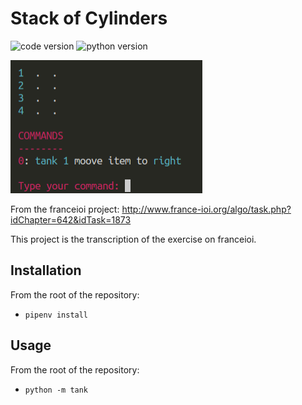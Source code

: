 # Stack of Cylinders

![code version](https://img.shields.io/badge/version-1.0-orange?style=flat-square) ![python version](https://img.shields.io/badge/python-3.7+-9cf?style=flat-square)

![in game image](doc/_static/ingame.png)

From the franceioi project:
http://www.france-ioi.org/algo/task.php?idChapter=642&idTask=1873

This project is the transcription of the exercise on franceioi.

## Installation

From the root of the repository:
- `pipenv install`

## Usage

From the root of the repository:
- `python -m tank`